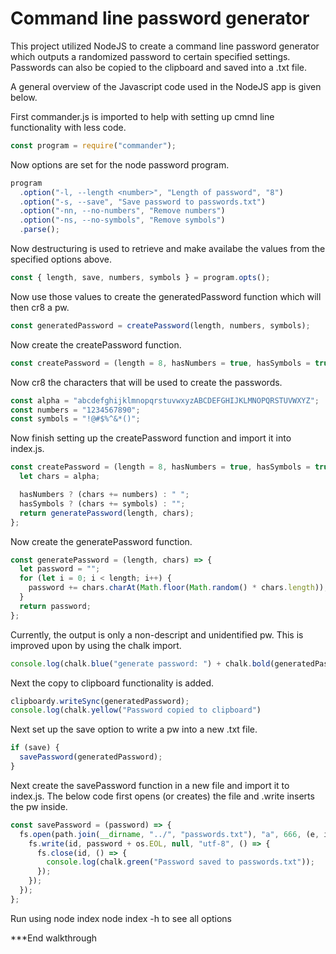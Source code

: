 # Command line password generator

This project utilized NodeJS to create a command line password generator which outputs a randomized password to certain specified settings. Passwords can also be copied to the clipboard and saved into a .txt file.

A general overview of the Javascript code used in the NodeJS app is given below.

First commander.js is imported to help with setting up cmnd line functionality with less code.
```JavaScript
const program = require("commander");
```

Now options are set for the node password program.
```JavaScript
program
  .option("-l, --length <number>", "Length of password", "8")
  .option("-s, --save", "Save password to passwords.txt")
  .option("-nn, --no-numbers", "Remove numbers")
  .option("-ns, --no-symbols", "Remove symbols")
  .parse();
  ```
  
  Now destructuring is used to retrieve and make availabe the values from the specified options above.
  ```JavaScript
  const { length, save, numbers, symbols } = program.opts();
  ```
  
  Now use those values to create the generatedPassword function which will then cr8 a pw.
  ```JavaScript
  const generatedPassword = createPassword(length, numbers, symbols);
  ```
  
  Now create the createPassword function.
  ```JavaScript
  const createPassword = (length = 8, hasNumbers = true, hasSymbols = true) => {};
```

Now cr8 the characters that will be used to create the passwords.
```JavaScript
const alpha = "abcdefghijklmnopqrstuvwxyzABCDEFGHIJKLMNOPQRSTUVWXYZ";
const numbers = "1234567890";
const symbols = "!@#$%^&*()";
```

Now finish setting up the createPassword function and import it into index.js.
```JavaScript
const createPassword = (length = 8, hasNumbers = true, hasSymbols = true) => {
  let chars = alpha;

  hasNumbers ? (chars += numbers) : " ";
  hasSymbols ? (chars += symbols) : "";
  return generatePassword(length, chars);
};
```

Now create the generatePassword function. 
```JavaScript
const generatePassword = (length, chars) => {
  let password = "";
  for (let i = 0; i < length; i++) {
    password += chars.charAt(Math.floor(Math.random() * chars.length));
  }
  return password;
};
```

Currently, the output is only a non-descript and unidentified pw. This is improved upon by using the chalk import.
```JavaScript
console.log(chalk.blue("generate password: ") + chalk.bold(generatedPassword));
```

Next the copy to clipboard functionality is added.
```JavaScript
clipboardy.writeSync(generatedPassword);
console.log(chalk.yellow("Password copied to clipboard")
```

Next set up the save option to write a pw into a new .txt file.
```JavaScript
if (save) {
  savePassword(generatedPassword);
}
```

Next create the savePassword function in a new file and import it to index.js. The below code first opens (or creates) the file and .write inserts the pw inside.
```JavaScript
const savePassword = (password) => {
  fs.open(path.join(__dirname, "../", "passwords.txt"), "a", 666, (e, id) => {
    fs.write(id, password + os.EOL, null, "utf-8", () => {
      fs.close(id, () => {
        console.log(chalk.green("Password saved to passwords.txt"));
      });
    });
  });
};
```

Run using node index
node index -h         to see all options

***End walkthrough






  
  
